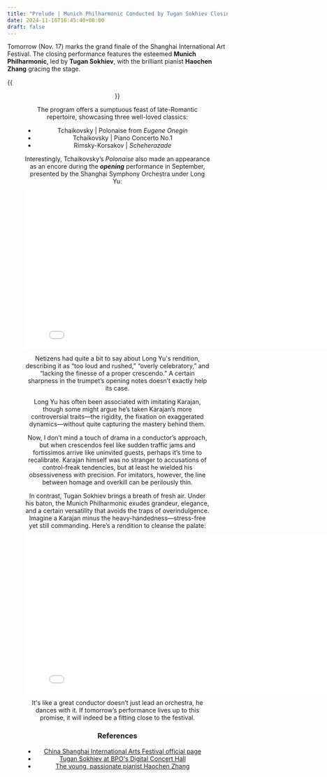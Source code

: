 ```yaml
---
title: "Prelude | Munich Philharmonic Conducted by Tugan Sokhiev Closing Shanghai International Art Festival"
date: 2024-11-16T16:45:40+08:00
draft: false
---
```


Tomorrow (Nov. 17) marks the grand finale of the Shanghai International Art Festival. The closing performance features the esteemed **Munich Philharmonic**, led by **Tugan Sokhiev**, with the brilliant pianist **Haochen Zhang** gracing the stage.

{{<figure align="center" src="/art/Tugan_Sokhiev.jpeg" caption="Tugan Sokhiev: the man with a baton and a plan." width="88%">}}

The program offers a sumptuous feast of late-Romantic repertoire, showcasing three well-loved classics:

- Tchaikovsky | Polonaise from *Eugene Onegin*
- Tchaikovsky | Piano Concerto No.1
- Rimsky-Korsakov | *Scheherazade*

Interestingly, Tchaikovsky’s *Polonaise* also made an appearance as an encore during the ***opening*** performance in September, presented by the Shanghai Symphony Orchestra under Long Yu:

<iframe src="//player.bilibili.com/player.html?isOutside=true&aid=113103115126729&bvid=BV1PYpzePEFv&cid=25792873741&p=1&autoplay=0" scrolling="no" height=360 width=800 border="0" frameborder="no" framespacing="0" allowfullscreen="true"></iframe>

Netizens had quite a bit to say about Long Yu's rendition, describing it as “too loud and rushed,” “overly celebratory,” and “lacking the finesse of a proper crescendo.” A certain sharpness in the trumpet’s opening notes doesn’t exactly help its case. 

Long Yu has often been associated with imitating Karajan, though some might argue he’s taken Karajan’s more controversial traits—the rigidity, the fixation on exaggerated dynamics—without quite capturing the mastery behind them.

Now, I don’t mind a touch of drama in a conductor’s approach, but when crescendos feel like sudden traffic jams and fortissimos arrive like uninvited guests, perhaps it’s time to recalibrate. Karajan himself was no stranger to accusations of control-freak tendencies, but at least he wielded his obsessiveness with precision. For imitators, however, the line between homage and overkill can be perilously thin.

In contrast, Tugan Sokhiev brings a breath of fresh air. Under his baton, the Munich Philharmonic exudes grandeur, elegance, and a certain versatility that avoids the traps of overindulgence. Imagine a Karajan minus the heavy-handedness—stress-free yet still commanding. Here’s a rendition to cleanse the palate:

<iframe src="//player.bilibili.com/player.html?isOutside=true&aid=113407906808481&bvid=BV1RiSoYEE3r&cid=26554338833&p=1&autoplay=0" width=800 height=360 scrolling="no" border="0" frameborder="no" framespacing="0" allowfullscreen="true"></iframe>

It's like a great conductor doesn’t just lead an orchestra, he dances with it. If tomorrow’s performance lives up to this promise, it will indeed be a fitting close to the festival.

### References

- [China Shanghai International Arts Festival official page](https://www.artsbird.com/)
- [Tugan Sokhiev at BPO's Digital Concert Hall](https://www.digitalconcerthall.com/en/artist/203)
- [The young, passionate pianist Haochen Zhang](https://haochenzhang.com/index.php?id=2)
